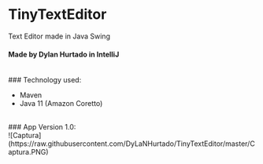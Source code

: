 # TinyTextEditor
Text Editor made in Java Swing
<br/>
#### Made by **Dylan Hurtado** in **IntelliJ**
<br/>
### Technology used:
<ul>
  <li>Maven</li>
  <li>Java 11 (Amazon Coretto)</li>
</ul>
<br/>
### App Version 1.0:
<br/>
![Captura](https://raw.githubusercontent.com/DyLaNHurtado/TinyTextEditor/master/Captura.PNG)
<br/>

